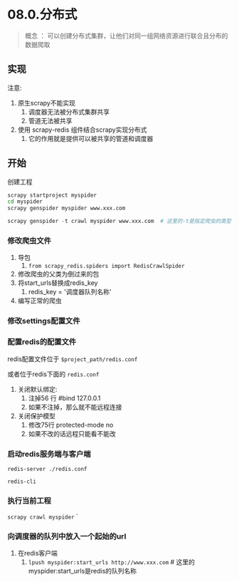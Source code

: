 # 08.0.分布式

> 概念 ： 可以创建分布式集群，让他们对同一组网络资源进行联合且分布的数据爬取

## 实现

注意:

1. 原生scrapy不能实现
    1. 调度器无法被分布式集群共享
    2. 管道无法被共享
2. 使用 scrapy-redis 组件结合scrapy实现分布式
    1. 它的作用就是提供可以被共享的管道和调度器

## 开始 

创建工程

```bash
scrapy startproject myspider
cd myspider
scrapy genspider myspider www.xxx.com
```

```python
scrapy genspider -t crawl myspider www.xxx.com  # 这里的-t是指定爬虫的类型(不用管，就用上面的就好了)
```

### 修改爬虫文件

1. 导包
    1. `from scrapy_redis.spiders import RedisCrawlSpider`
2. 修改爬虫的父类为倒过来的包
3. 将start_urls替换成redis_key
     1. redis_key = '调度器队列名称'
4. 编写正常的爬虫      

### 修改settings配置文件

### 配置redis的配置文件

redis配置文件位于 `$project_path/redis.conf`

或者位于redis下面的 `redis.conf`

1. 关闭默认绑定: 
    1. 注掉56 行 #bind 127.0.0.1  
    2. 如果不注掉，那么就不能远程连接
2. 关闭保护模型
    1.  修改75行 protected-mode no
    2.  如果不改的话远程只能看不能改

### 启动redis服务端与客户端

`redis-server ./redis.conf  `

`redis-cli`

### 执行当前工程

`scrapy crawl myspider`
`
### 向调度器的队列中放入一个起始的url

1. 在redis客户端
    1. `lpush myspider:start_urls http://www.xxx.com`       # 这里的myspider:start_urls是redis的队列名称

<CommentService/>
